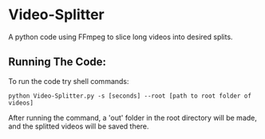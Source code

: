 # Video-Splitter
A python code using FFmpeg to slice long videos into desired splits.


## Running The Code:

To run the code try shell commands:


`python Video-Splitter.py -s [seconds] --root [path to root folder of videos]`

After running the command, a 'out' folder in the root directory will be made, and the splitted videos will be saved there.
